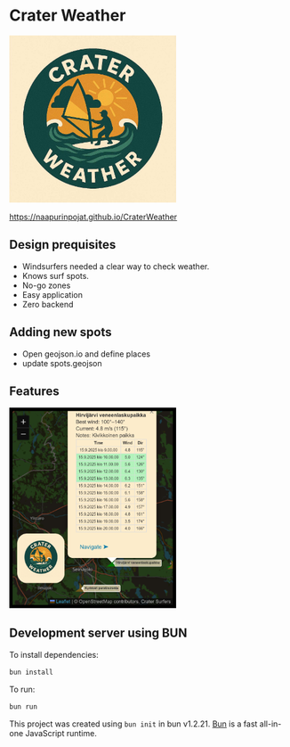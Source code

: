# Crater Weather

<img src="craterweather.jpg" width="300" >

 <https://naapurinpojat.github.io/CraterWeather>

## Design prequisites
- Windsurfers needed a clear way to check weather.
- Knows surf spots.
- No-go zones
- Easy application
- Zero backend

## Adding new spots
- Open geojson.io and define places
- update spots.geojson

## Features
<img src="screenshot.png" width="300" >


## Development server using BUN
To install dependencies:

```bash
bun install
```

To run:

```bash
bun run 
```

This project was created using `bun init` in bun v1.2.21. [Bun](https://bun.com) is a fast all-in-one JavaScript runtime.
